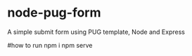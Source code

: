 # node-pug-form
A simple submit form using PUG template, Node and Express

#how to run
npm i 
npm serve
